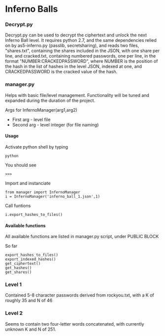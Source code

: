# Inferno Balls

### Decrypt.py
Decrypt.py can be used to decrypt the ciphertext and unlock the next Inferno Ball level.
It requires python 2.7, and the same dependencies relied on by as5-inferno.py (passlib, secretsharing), and reads two files, "shares.txt", containing the shares included in the JSON, with one share per line,
and cracked.txt, containing numbered passwords, one per line, in the format "NUMBER:CRACKEDPASSWORD", where NUMBER is the position of the
hash in the list of hashes in the level JSON, indexed at one, and CRACKEDPASSWORD is the cracked value of the hash.

### manager.py
Helps with basic file/level management. Functionality will be tuned and expanded during the duration of the project.

Args for InfernoManager(arg1,arg2)
- First arg - level file
- Second arg - level integer (for file naming)
  
#### Usage
Activate python shell by typing
```
python
```

You should see
```
>>>
```

Import and instanciate
```
from manager import InfernoManager
i = InfernoManager('inferno_ball_1.json',1)
```
Call funtions
```
i.export_hashes_to_files()
```
#### Available functions
All available functions are listed in manager.py script, under PUBLIC BLOCK

So far
```
export_hashes_to_files()
export_indexed_hashes()
get_ciphertext()
get_hashes()
get_shares()
```

### Level 1
Contained 5-8 character passwords derived from rockyou.txt, with a K of roughly 35 and N of 46
### Level 2
Seems to contain two four-letter words concatenated, with currently unknown K and N of 251.


